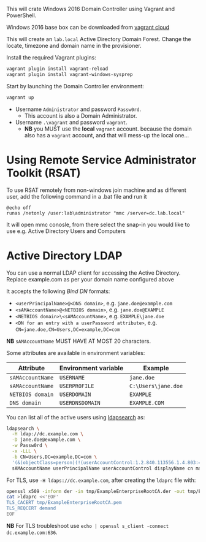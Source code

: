 
This will crate Windows 2016 Domain Controller using Vagrant and PowerShell.

Windows 2016 base box can be downloaded from [vagrant cloud](https://app.vagrantup.com/jacqinthebox/boxes/windowsserver2016)

This will create an `lab.local` Active Directory Domain Forest. Change the locate, timezone and domain name in the provisioner.

Install the required Vagrant plugins:

```bash
vagrant plugin install vagrant-reload
vagrant plugin install vagrant-windows-sysprep
```

Start by launching the Domain Controller environment:

```bash
vagrant up
```

* Username `Administrator` and password `Passw0rd`.
  * This account is also a Domain Administrator.
* Username `.\vagrant` and password `vagrant`.
  * **NB** you MUST use the **local** `vagrant` account. because the domain also has a `vagrant` account, and that will mess-up the local one...

# Using Remote Service Administrator Toolkit (RSAT)
To use RSAT remotely from non-windows join machine and as different user, add the following command in a .bat file and run it

```
@echo off
runas /netonly /user:lab\administrator "mmc /server=dc.lab.local"
```

It will open mmc conosle, from there select the snap-in you would like to use e.g. Active Directory Users and Computers

# Active Directory LDAP

You can use a normal LDAP client for accessing the Active Directory. Replace example.com as per your domain name configured above

It accepts the following _Bind DN_ formats:

* `<userPrincipalName>@<DNS domain>`, e.g. `jane.doe@example.com`
* `<sAMAccountName>@<NETBIOS domain>`, e.g. `jane.doe@EXAMPLE`
* `<NETBIOS domain>\<sAMAccountName>`, e.g. `EXAMPLE\jane.doe`
* `<DN for an entry with a userPassword attribute>`, e.g. `CN=jane.doe,CN=Users,DC=example,DC=com`

**NB** `sAMAccountName` MUST HAVE AT MOST 20 characters.

Some attributes are available in environment variables:

| Attribute        | Environment variable | Example             |
|------------------|----------------------|---------------------|
| `sAMAccountName` | `USERNAME`           | `jane.doe`          |
| `sAMAccountName` | `USERPROFILE`        | `C:\Users\jane.doe` |
| `NETBIOS domain` | `USERDOMAIN`         | `EXAMPLE`           |
| `DNS domain`     | `USERDNSDOMAIN`      | `EXAMPLE.COM`       |

You can list all of the active users using [ldapsearch](http://www.openldap.org/software/man.cgi?query=ldapsearch) as:

```bash
ldapsearch \
  -H ldap://dc.example.com \
  -D jane.doe@example.com \
  -w Passw0rd \
  -x -LLL \
  -b CN=Users,DC=example,DC=com \
  '(&(objectClass=person)(!(userAccountControl:1.2.840.113556.1.4.803:=2)))' \
  sAMAccountName userPrincipalName userAccountControl displayName cn mail
```

For TLS, use `-H ldaps://dc.example.com`, after creating the `ldaprc` file with:

```bash
openssl x509 -inform der -in tmp/ExampleEnterpriseRootCA.der -out tmp/ExampleEnterpriseRootCA.pem
cat >ldaprc <<'EOF'
TLS_CACERT tmp/ExampleEnterpriseRootCA.pem
TLS_REQCERT demand
EOF
```

**NB** For TLS troubleshoot use `echo | openssl s_client -connect dc.example.com:636`.
